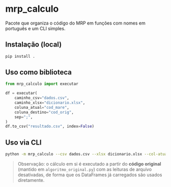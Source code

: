 
# mrp_calculo

Pacote que organiza o código do MRP em funções com nomes em português e um CLI simples.

## Instalação (local)
```bash
pip install .
```

## Uso como biblioteca
```python
from mrp_calculo import executar

df = executar(
    caminho_csv="dados.csv",
    caminho_xlsx="dicionario.xlsx",
    coluna_atual="cod_mare",
    coluna_destino="cod_orig",
    sep=";",
)
df.to_csv("resultado.csv", index=False)
```

## Uso via CLI
```bash
python -m mrp_calculo --csv dados.csv --xlsx dicionario.xlsx --col-atual cod_mare --col-origem cod_orig --sep ';' --saida resultado.csv
```

> Observação: o cálculo em si é executado a partir do **código original** (mantido em `algoritmo_original.py`)
com as leituras de arquivo desativadas, de forma que os DataFrames já carregados são usados diretamente.
